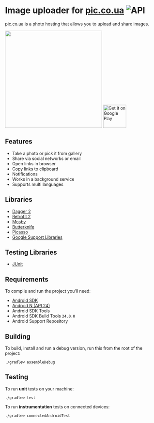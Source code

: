 # Image uploader for [pic.co.ua](http://pic.co.ua) ![API](https://img.shields.io/badge/API-15%2B-brightgreen.svg?style=flat)

pic.co.ua is a photo hosting that allows you to upload and share images.

<img src="https://github.com/vitaliystoyanov/image-uploader-dagger2/raw/master/demo/demo.gif" width="320">

<a href="https://play.google.com/store/apps/details?id=ua.co.pic.imageuploader">
<img alt="Get it on Google Play" src="http://steverichey.github.io/google-play-badge-svg/img/en_get.svg" height="76px" />
</a>

## Features
- Take a photo or pick it from gallery
- Share via social networks or email
- Open links in browser
- Copy links to clipboard
- Notifications
- Works in a background service
- Supports multi languages

## Libraries
* [Dagger 2](http://google.github.io/dagger/)
* [Retrofit 2](http://square.github.io/retrofit/)
* [Mosby](http://hannesdorfmann.com/mosby/)
* [Butterknife](http://jakewharton.github.io/butterknife/)
* [Picasso](http://square.github.io/picasso/)
* [Google Support Libraries](http://developer.android.com/tools/support-library/index.html)

## Testing Libraries
* [JUnit](http://junit.org/junit4/)

## Requirements
To compile and run the project you'll need:

- [Android SDK](http://developer.android.com/sdk/index.html)
- [Android N (API 24)](http://developer.android.com/tools/revisions/platforms.html)
- Android SDK Tools
- Android SDK Build Tools `24.0.0`
- Android Support Repository

Building
--------

To build, install and run a debug version, run this from the root of the project:

```
./gradlew assembleDebug
```

Testing
-------

To run **unit** tests on your machine:

```
./gradlew test
```

To run **instrumentation** tests on connected devices:

```
./gradlew connectedAndroidTest
```
